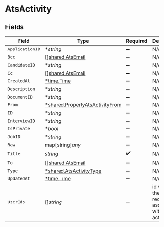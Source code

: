 # AtsActivity


## Fields

| Field                                                                                    | Type                                                                                     | Required                                                                                 | Description                                                                              |
| ---------------------------------------------------------------------------------------- | ---------------------------------------------------------------------------------------- | ---------------------------------------------------------------------------------------- | ---------------------------------------------------------------------------------------- |
| `ApplicationID`                                                                          | **string*                                                                                | :heavy_minus_sign:                                                                       | N/A                                                                                      |
| `Bcc`                                                                                    | [][shared.AtsEmail](../../../pkg/models/shared/atsemail.md)                              | :heavy_minus_sign:                                                                       | N/A                                                                                      |
| `CandidateID`                                                                            | **string*                                                                                | :heavy_minus_sign:                                                                       | N/A                                                                                      |
| `Cc`                                                                                     | [][shared.AtsEmail](../../../pkg/models/shared/atsemail.md)                              | :heavy_minus_sign:                                                                       | N/A                                                                                      |
| `CreatedAt`                                                                              | [*time.Time](https://pkg.go.dev/time#Time)                                               | :heavy_minus_sign:                                                                       | N/A                                                                                      |
| `Description`                                                                            | **string*                                                                                | :heavy_minus_sign:                                                                       | N/A                                                                                      |
| `DocumentID`                                                                             | **string*                                                                                | :heavy_minus_sign:                                                                       | N/A                                                                                      |
| `From`                                                                                   | [*shared.PropertyAtsActivityFrom](../../../pkg/models/shared/propertyatsactivityfrom.md) | :heavy_minus_sign:                                                                       | N/A                                                                                      |
| `ID`                                                                                     | **string*                                                                                | :heavy_minus_sign:                                                                       | N/A                                                                                      |
| `InterviewID`                                                                            | **string*                                                                                | :heavy_minus_sign:                                                                       | N/A                                                                                      |
| `IsPrivate`                                                                              | **bool*                                                                                  | :heavy_minus_sign:                                                                       | N/A                                                                                      |
| `JobID`                                                                                  | **string*                                                                                | :heavy_minus_sign:                                                                       | N/A                                                                                      |
| `Raw`                                                                                    | map[string]*any*                                                                         | :heavy_minus_sign:                                                                       | N/A                                                                                      |
| `Title`                                                                                  | *string*                                                                                 | :heavy_check_mark:                                                                       | N/A                                                                                      |
| `To`                                                                                     | [][shared.AtsEmail](../../../pkg/models/shared/atsemail.md)                              | :heavy_minus_sign:                                                                       | N/A                                                                                      |
| `Type`                                                                                   | [*shared.AtsActivityType](../../../pkg/models/shared/atsactivitytype.md)                 | :heavy_minus_sign:                                                                       | N/A                                                                                      |
| `UpdatedAt`                                                                              | [*time.Time](https://pkg.go.dev/time#Time)                                               | :heavy_minus_sign:                                                                       | N/A                                                                                      |
| `UserIds`                                                                                | []*string*                                                                               | :heavy_minus_sign:                                                                       | id values of the recruiters associated with the activity.                                |